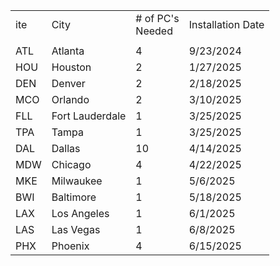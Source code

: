 |     |                 |                       |                   |
| --- | --------------- | --------------------- | ----------------- |
| ite | City            | # of PC's  <br>Needed | Installation Date |
|     |                 |                       |                   |
| ATL | Atlanta         | 4                     | 9/23/2024         |
| HOU | Houston         | 2                     | 1/27/2025         |
| DEN | Denver          | 2                     | 2/18/2025         |
| MCO | Orlando         | 2                     | 3/10/2025         |
| FLL | Fort Lauderdale | 1                     | 3/25/2025         |
| TPA | Tampa           | 1                     | 3/25/2025         |
| DAL | Dallas          | 10                    | 4/14/2025         |
| MDW | Chicago         | 4                     | 4/22/2025         |
| MKE | Milwaukee       | 1                     | 5/6/2025          |
| BWI | Baltimore       | 1                     | 5/18/2025         |
| LAX | Los Angeles     | 1                     | 6/1/2025          |
| LAS | Las Vegas       | 1                     | 6/8/2025          |
| PHX | Phoenix         | 4                     | 6/15/2025         |

